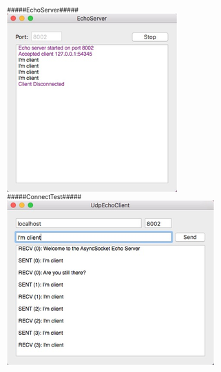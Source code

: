 
#####EchoServer#####
![Alt text](https://raw.githubusercontent.com/one-smiling/CocoaAsyncSocket-TCP-GUI/master/Screenshots/EchoServer.png)
#####ConnectTest#####
![Alt text](https://raw.githubusercontent.com/one-smiling/CocoaAsyncSocket-TCP-GUI/master/Screenshots/ConnectTest.png)
